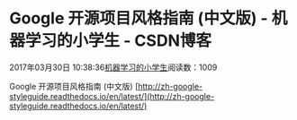 
# Google 开源项目风格指南 (中文版) - 机器学习的小学生 - CSDN博客


2017年03月30日 10:38:36[机器学习的小学生](https://me.csdn.net/xuluhui123)阅读数：1009


Google 开源项目风格指南 (中文版)
[http://zh-google-styleguide.readthedocs.io/en/latest/](http://zh-google-styleguide.readthedocs.io/en/latest/)

